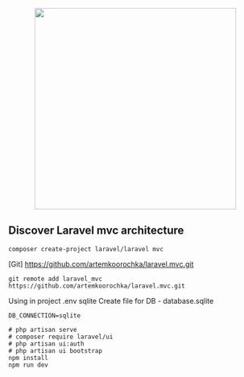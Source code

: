 <p align="center"><a href="https://laravel.com" target="_blank"><img src="https://raw.githubusercontent.com/laravel/art/master/logo-lockup/5%20SVG/2%20CMYK/1%20Full%20Color/laravel-logolockup-cmyk-red.svg" width="400"></a></p>

## Discover Laravel mvc architecture

```composer log
composer create-project laravel/laravel mvc
```
[Git] https://github.com/artemkoorochka/laravel.mvc.git
```
git remote add laravel_mvc https://github.com/artemkoorochka/laravel.mvc.git
```
Using in project .env sqlite Create file for DB - database.sqlite
```
DB_CONNECTION=sqlite
```

```
# php artisan serve
# composer require laravel/ui
# php artisan ui:auth
# php artisan ui bootstrap
npm install 
npm run dev
```

